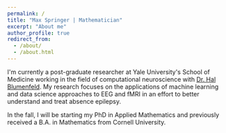 ```yaml
---
permalink: /
title: "Max Springer | Mathematician"
excerpt: "About me"
author_profile: true
redirect_from: 
  - /about/
  - /about.html
---
```


I'm currently a post-graduate researcher at Yale University's School of Medicine working in the field of 
computational neuroscience with [Dr. Hal Blumenfeld](https://medicine.yale.edu/profile/hal_blumenfeld/). My research focuses on the applications of machine learning and data science approaches to EEG and fMRI in an effort to better understand and treat absence epilepsy.

In the fall, I will be starting my PhD in Applied Mathematics and previously received a B.A. in Mathematics from Cornell University.
